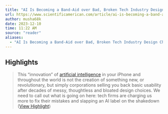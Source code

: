 ```yaml
---
title: "AI Is Becoming a Band-Aid over Bad, Broken Tech Industry Design Choices"
url: https://www.scientificamerican.com/article/ai-is-becoming-a-band-aid-over-bad-broken-tech-industry-design-choices/
author: musha68k
date: 2023-12-10
time: 11:22 AM
source: "reader"
aliases:
  - "AI Is Becoming a Band-Aid over Bad, Broken Tech Industry Design Choices"
---
```

## Highlights
> This “innovation” of [artificial intelligence](https://www.scientificamerican.com/article/how-can-we-trust-ai-if-we-dont-know-how-it-works/) in your iPhone and throughout the world is not the creation of something new, or revolutionary, but simply corporations selling you back basic usability after decades of messy, thoughtless and bloated design choices. We need to call out what is going on here: tech firms are charging us more to fix their mistakes and slapping an AI label on the shakedown ([View Highlight](https://read.readwise.io/read/01hh1qzk6jw4fzmjbp64j79njk))


